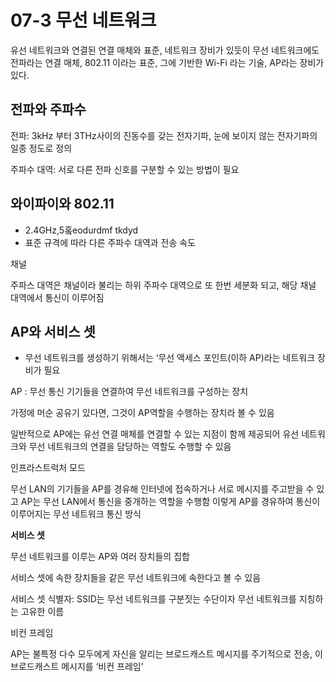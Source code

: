 # 07-3 무선 네트워크

유선 네트워크와 연결된 연결 매체와 표준, 네트워크 장비가 있듯이 무선 네트워크에도 전파라는 연결 매체, 802.11 이라는 표준, 그에 기반한 Wi-Fi 라는 기술, AP라는 장비가 있다.

## 전파와 주파수

전파: 3kHz 부터 3THz사이의 진동수를 갖는 전자기파, 눈에 보이지 않는 전자기파의 일종 정도로 정의

주파수 대역: 서로 다른 전파 신호를 구분할 수 있는 방법이 필요

## 와이파이와 802.11

-   2.4GHz,5홐eodurdmf tkdyd
-   표준 규격에 따라 다른 주파수 대역과 전송 속도

채널

주파스 대역은 채널이라 불리는 하위 주파수 대역으로 또 한번 세분화 되고, 해당 채널 대역에서 통신이 이루어짐

## AP와 서비스 셋

-   무선 네트워크를 생성하기 위해서는 ‘무선 액세스 포인트(이하 AP)라는 네트워크 장비가 필요

AP : 무선 통신 기기들을 연결하여 무선 네트워크를 구성하는 장치

가정에 머순 공유기 있다면, 그것이 AP역할을 수행하는 장치라 볼 수 있음

일반적으로 AP에는 유선 연결 매체를 연결할 수 있는 지점이 함께 제공되어 유선 네트워크와 무선 네트워크의 연결을 담당하는 역할도 수행할 수 있음

인프라스트럭처 모드

무선 LAN의 기기들을 AP를 경유해 인터넷에 접속하거나 서로 메시지를 주고받을 수 있고 AP는 무선 LAN에서 통신을 중개하는 역할을 수행함 이렇게 AP를 경유하여 통신이 이루어지는 무선 네트워크 통신 방식

**서비스 셋**

무선 네트워크를 이루는 AP와 여러 장치들의 집합

서비스 셋에 속한 장치들을 같은 무선 네트워크에 속한다고 볼 수 있음

서비스 셋 식별자: SSID는 무선 네트워크를 구분짓는 수단이자 무선 네트워크를 지칭하는 고유한 이름

비컨 프레임

AP는 불특정 다수 모두에게 자신을 알리는 브로드캐스트 메시지를 주기적으로 전송, 이 브로드캐스트 메시지를 ‘비컨 프레임’
